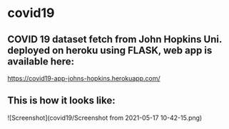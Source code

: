 # covid19
## COVID 19 dataset fetch from John Hopkins Uni. deployed on heroku using FLASK, web app is available here:
https://covid19-app-johns-hopkins.herokuapp.com/

## This is how it looks like:

![Screenshot](covid19/Screenshot from 2021-05-17 10-42-15.png)


